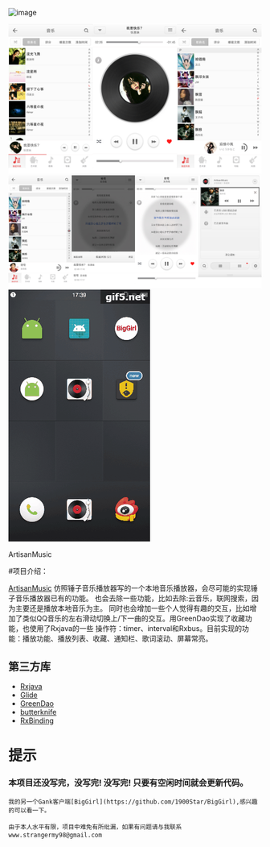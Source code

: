 ﻿
![image](https://github.com/1900Star/OkStar/blob/master/Screenshot/main.jpg)


![image](https://github.com/1900Star/ArtisanMusic/blob/master/app/screenshot/a.jpg)
![image](https://github.com/1900Star/ArtisanMusic/blob/master/app/screenshot/b.jpg)
![image](https://github.com/1900Star/ArtisanMusic/blob/master/app/screenshot/artisanMusic.gif)




ArtisanMusic

#项目介绍：

[ArtisanMusic](https://github.com/1900Star/ArtisanMusic) 仿照锤子音乐播放器写的一个本地音乐播放器，会尽可能的实现锤子音乐播放器已有的功能。
                也会去除一些功能，比如去除:云音乐，联网搜索，因为主要还是播放本地音乐为主。
                同时也会增加一些个人觉得有趣的交互，比如增加了类似QQ音乐的左右滑动切换上/下一曲的交互。用GreenDao实现了收藏功能，也使用了Rxjava的一些
                操作符：timer、interval和Rxbus。目前实现的功能：播放功能、播放列表、收藏、通知栏、歌词滚动、屏幕常亮。



## 第三方库
  * [Rxjava](https://github.com/ReactiveX/RxJava)
  * [Glide](https://github.com/bumptech/glide)
  * [GreenDao](https://github.com/greenrobot/greenDAO)
  * [butterknife](https://github.com/JakeWharton/butterknife)
  * [RxBinding](https://github.com/JakeWharton/RxBinding)




# 提示

### 本项目还没写完，没写完! 没写完! 只要有空闲时间就会更新代码。

    我的另一个Gank客户端[BigGirl](https://github.com/1900Star/BigGirl),感兴趣的可以看一下。

    由于本人水平有限，项目中难免有所纰漏，如果有问题请与我联系 www.strangermy98@gmail.com



